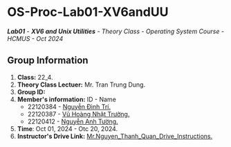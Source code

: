 # OS-Proc-Lab01-XV6andUU
***Lab01** - **XV6 and Unix Utilities** - Theory Class - Operating System Course - HCMUS - Oct 2024*
## Group Information
1. **Class:** 22_4.
2. **Theory Class Lectuer:** Mr. Tran Trung Dung.
3. **Group ID:** 
4. **Member's information:** ID - Name
    * 22120384 - [Nguyễn Đình Trí.](https://github.com/dinhtri2305)
    * 22120387 - [Vũ Hoàng Nhật Trường.](https://github.com/Truong5724)
    * 22120412 - [Nguyễn Anh Tường.](https://github.com/richardnguyen0715)
5. **Time**: Oct 01, 2024 - Otc 20, 2024.
6. **Instructor's Drive Link:** [Mr.Nguyen_Thanh_Quan_Drive_Instructions.](https://drive.google.com/drive/folders/10SSqgquSRVlz_aQUGkF4Xhf6UG4vnyU2)